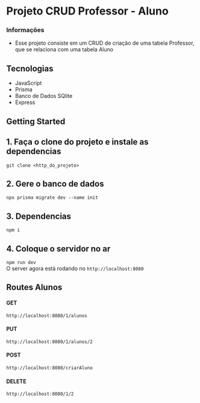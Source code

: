# Projeto CRUD Professor - Aluno

### Informações
  - Esse projeto consiste em um CRUD de criação de uma tabela Professor, que se relaciona com uma tabela Aluno
## Tecnologias
- JavaScript
- Prisma
- Banco de Dados SQlite
- Express


## Getting Started
## 1. Faça o clone do projeto e instale as dependencias
`git clone <http_do_projeto> `
## 2. Gere o banco de dados
`npx prisma migrate dev --name init `
## 3. Dependencias
`npm i`
## 4. Coloque o servidor no ar
`npm run dev` </br>
O server agora está rodando no `http://localhost:8080`


## Routes Alunos
#### GET
`http://localhost:8080/1/alunos`
#### PUT
`http://localhost:8080/1/alunos/2`
#### POST
`http://localhost:8080/criarAluno`
#### DELETE
`http://localhost:8080/1/2`
